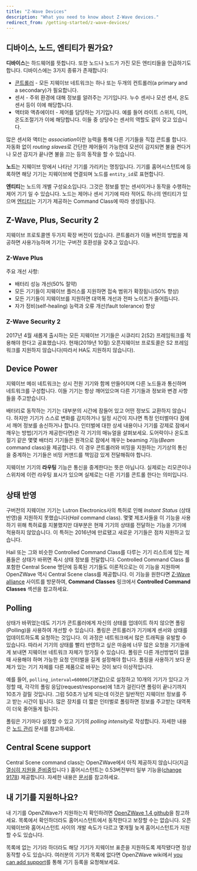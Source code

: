```yaml
---
title: "Z-Wave Devices"
description: "What you need to know about Z-Wave devices."
redirect_from: /getting-started/z-wave-devices/
---
```


## 디바이스, 노드, 엔티티가 뭔가요?

**디바이스**는 하드웨어를 뜻합니다. 또한 노드나 노드가 가진 모든 엔티티들을 언급하기도 합니다. 디바이스에는 3가지 종류가 존재합니다:

* [콘트롤러](/docs/z-wave/controllers) - 모든 지웨이브 네트워크는 하나 또는 두개의 컨트롤러(a primary and a secondary)가 필요합니다.
* 센서 - 주위 환경에 대해 정보를 알려주는 기기입니다. 누수 센서나 모션 센서, 온도 센서 등이 이에 해당합니다.
* 액터와 액츄에이터 - 제어를 담당하는 기기입니다. 예를 들어 라이트 스위치, 디머, 온도조절기가 이에 해당합니다. 이들 중 상당수는 센서의 역할도 같이 갖고 있습니다.

많은 센서와 액터는 *association*이란 능력을 통해 다른 기기들을 직접 콘트롤 합니다. 자동화 없이 *routing slaves*로 간단한 제어들이 가능한데 모션이 감지되면 불을 켠다거나 모션 감지가 끝나면 불을 끄는 등의 동작을 할 수 있습니다.

**노드**는 지웨이브 망에서 나타난 기기를 가리키는 명칭입니다. 기기를 홈어시스턴트에 등록하면 해당 기기는 지웨이브에 연결되며 노드를 `entity_id`로 표현합니다.

**엔티티**는 노드의 개별 구성요소입니다. 그것은 정보를 받는 센서이거나 동작을 수행하는 제어 기기 일 수 있습니다. 노드는 제어나 센서 기기에 따라 적어도 하나의 엔티티가 있으며 [엔티티](/docs/z-wave/entities)는 기기가 제공하는 Command Class에 따라 생성됩니다.

## Z-Wave, Plus, Security 2

지웨이브 프로토콜엔 두가지 확장 버전이 있습니다. 콘트롤러가 이들 버전의 방법을 제공하면 사용가능하며 기기는 구버전 호환성을 갖추고 있습니다.

### Z-Wave Plus

주요 개선 사항:

* 배터리 성능 개선(50% 절약)
* 모든 기기들이 지웨이브 플러스를 지원하면 접속 범위가 확장됩니(50% 향상)
* 모든 기기들이 지웨이브를 지원하면 대역폭 개선과 전파 노이즈가 줄어듭니다.
* 자가 정비(self-healing) 능력과 오류 개선(fault tolerance) 향상

### Z-Wave Security 2

2017년 4월 새롭게 출시하는 모든 지웨이브 기기들은 시큐리티 2(S2) 프레임워크를 적용해야 한다고 공표했습니다. 현재(2019년 10월) 오픈지웨이브 프로토콜은 S2 프레임워크를 지원하지 않습니다(따라서 HA도 지원하지 않습니다).

## Device Power

지웨이브 메쉬 네트워크는 상시 전원 기기와 함께 만들어지며 다른 노드들과 통신하며 네트워크를 구성합니다. 이들 기기는 항상 깨어있으며 다른 기기들과 정보와 변경 사항들을 주고받습니다.

배터리로 동작하는 기기는 대부분의 시간에 잠들어 있고 어떤 정보도 교환하지 않습니다. 하지만 기기가 스스로 변화를 감지하거나 일정 시간이 지나면 특정 인터벌마다 잠에서 깨어 정보를 송신하거나 합니다. 인터벌에 대한 상세 내용이나 기기를 강제로 잠에서 깨우는 방법(기기가 제공한다면)은 각 기기의 매뉴얼을 살펴보세요. 도어락이나 온도조절기 같은 몇몇 배터리 기기들은 원격으로 잠에서 깨우는 beaming 기능(*Beam* command class)을 제공합니다. 이 경우 콘트롤러와 비밍을 지원하는 기기상의 통신을 중계하는 기기들은 비밍 커맨드를 책임감 있게 전달해줘야 합니다.

<div class='note'>

지웨이브 기기의 **라우팅** 기능은 통신을 중계한다는 뜻은 아닙니다. 실제로는 리모콘이나 스위치에 이런 라우팅 표시가 있으며 실제로는 다른 기기를 콘트롤 한다는 의미입니다.
</div>

## 상태 반영

구버전의 지웨이브 기기는 Lutron Electronics사의 특허로 인해 *Instant Status* (상태반영)을 지원하지 못했습니다(*Hail* command class). 몇몇 제조사들을 이 기능을 사용하기 위해 특허료를 지불했지만 대부분은 현재 기기의 상태를 전달하는 기능을 기기에 적용하지 않았습니다. 이 특허는 2016년에 만료됐고 새로운 기기들은 점차 지원하고 있습니다.

Hail 또는 그와 비슷한 Controlled Command Class를 다루는 기기 리스트에 있는 제품들은 상태가 바뀌면 즉시 상태 정보를 전달합니다. Controlled Command Class 를 포함한 Central Scene 명단에 등록된 기기들도 이론적으로는 이 기능을 지원하며 OpenZWave 역시 Central Scene class를 제공합니다. 이 기능을 원한다면 [Z-Wave alliance](https://products.z-wavealliance.org/) 사이트를 방문하여, **Command Classes** 링크에서  **Controlled Command Classes** 섹션을 참고하세요.

## Polling

상태가 바뀌었는데도 기기가 콘트롤러에게 자신의 상태를 업데이트 하지 않으면 폴링(Polling)을 사용하여 개선할 수 있습니다. 폴링은 콘트롤러가 기기에게 센서와 상태를 업데이트하도록 요청하는 것입니다. 이 과정은 네트워크에서 많은 트래픽을 유발할 수 있습니다. 따라서 기기의 상태를 빨리 반영하고 싶은 마음에 너무 많은 요청을 기기들에게 보내면 지웨이브 네트워크 자체가 망가질 수 있습니다. 폴링은 다른 개선방법이 없을 때 사용해야 하며 가능한 요청 인터벌을 길게 설정해야 합니다. 폴링을 사용하기 보다 문제가 있는 기기 자체를 다른 제품으로 바꾸는 것이 보다 이상적입니다.

예를 들어, `polling_interval=60000`(기본값)으로 설정하고 10개의 기기가 있다고 가정할 때, 각각의 폴링 응답(request/response)에 1초가 걸린다면 폴링이 끝나기까지 10초가 걸릴 것입니다. 그럼 50초가 남게 되는데 이것은 일반적인 지웨이브 정보를 주고 받는 시간이 됩니다. 많은 장치를 더 짧은 인터벌로 폴링하면 정보를 주고받는 대역폭이 더욱 줄어들게 됩니다.

폴링은 기기마다 설정할 수 있고 기기의 *polling intensity*로 작성합니다. 자세한 내용은 [노드 관리](/docs/z-wave/control-panel#z-wave-node-management) 문서를 참고하세요.

## Central Scene support

Central Scene command class는 OpenZWave에서 아직 제공하지 않습니다(지금 [열심히 지원을 준비중](https://github.com/OpenZWave/open-zwave/pull/1125)입니다 ) 홈어시스턴트는 0.53버전부터 일부 기능을([change 9178](https://github.com/home-assistant/home-assistant/pull/9178)) 제공합니다. 자세한 내용은 [문서](/docs/z-wave/device-specific/#homeseer-switches)를 참고하세요.

## 내 기기를 지원하나요?

내 기기를 OpenZWave가 지원하는지 확인하려면  [OpenZWave 1.4 github](https://github.com/OpenZWave/open-zwave/tree/1.4/config)을 참고하세요. 목록에서 확인하더라도 홈어시스턴트에서 동작한다고 보장할 수는 없습니다. 오픈지웨이브와 홈어시스턴트 사이의 개발 속도가 다르고 몇개월 늦게 홈어시스턴트가 지원할 수도 있습니다.

목록에 없는 기기라 하더라도 해당 기기가 지웨이브 표준을 지원하도록 제작됐다면 정상 동작할 수도 있습니다. 여러분의 기기가 목록에 없다면 OpenZWave wiki에서 [you can add support](https://github.com/OpenZWave/open-zwave/wiki/Adding-Devices)를 통해 기기 등록을 요청해보세요.
